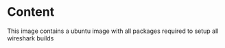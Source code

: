 # Content

This image contains a ubuntu image with all packages required to setup all wireshark builds
